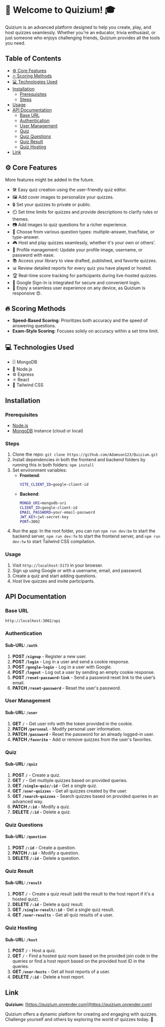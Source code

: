 # 🎉 Welcome to Quizium! 🎓

Quizium is an advanced platform designed to help you create, play, and host quizzes seamlessly. Whether you're an educator, trivia enthusiast, or just someone who enjoys challenging friends, Quizium provides all the tools you need.

## Table of Contents

-   [⚙️ Core Features](#️-core-features)
-   [🔥 Scoring Methods](#-scoring-methods)
-   [💻 Technologies Used](#-technologies-used)
-   [Installation](#installation)
    -   [Prerequisites](#prerequisites)
    -   [Steps](#steps)
-   [Usage](#usage)
-   [API Documentation](#api-documentation)
    -   [Base URL](#base-url)
    -   [Authentication](#authentication)
    -   [User Management](#user-management)
    -   [Quiz](#quiz)
    -   [Quiz Questions](#quiz-questions)
    -   [Quiz Result](#quiz-result)
    -   [Quiz Hosting](#quiz-hosting)
-   [Link](#link)

## ⚙️ Core Features

More features might be added in the future.

-   🛠️ Easy quiz creation using the user-friendly quiz editor.
-   🖼️ Add cover images to personalize your quizzes.
-   🔒 Set your quizzes to private or public.
-   ⏲️ Set time limits for quizzes and provide descriptions to clarify rules or themes.
-   📷 Add images to quiz questions for a richer experience.
-   🤔 Choose from various question types: multiple-answer, true/false, or type-answer.
-   🎮 Host and play quizzes seamlessly, whether it's your own or others'.
-   📝 Profile management: Update your profile image, username, or password with ease.
-   📚 Access your library to view drafted, published, and favorite quizzes.
-   📊 Review detailed reports for every quiz you have played or hosted.
-   🏆 Real-time score tracking for participants during live-hosted quizzes.
-   🔐 Google Sign-In is integrated for secure and convenient login.
-   📱 Enjoy a seamless user experience on any device, as Quizium is responsive 😍.

## 🔥 Scoring Methods

-   **Speed-Based Scoring**: Prioritizes both accuracy and the speed of answering questions.
-   **Exam-Style Scoring**: Focuses solely on accuracy within a set time limit.

## 💻 Technologies Used

-   🗄️ MongoDB
-   🌿 Node.js
-   ⚙️ Express
-   ⚛️ React
-   🎨 Tailwind CSS

## Installation

### Prerequisites

-   [Node.js](https://nodejs.org)
-   [MongoDB](https://www.mongodb.com) instance (cloud or local)

### Steps

1. Clone the repo: `git clone https://github.com/Adamson123/Quizium.git`
2. Install dependencies in both the frontend and backend folders by running this in both folders: `npm install`
3. Set environment variables:
    - **Frontend**:
        ```bash
        VITE_CLIENT_ID=google-client-id
        ```
    - **Backend**:
        ```bash
        MONGO_URI=mongodb-uri
        CLIENT_ID=google-client-id
        EMAIL_PASSWORD=your-email-password
        JWT_KEY=jwt-secret-key
        PORT=3002
        ```
4. Run the app: In the root folder, you can run `npm run dev:be` to start the backend server, `npm run dev:fe` to start the frontend server, and `npm run dev:tw` to start Tailwind CSS compilation.

### Usage

1. Visit `http://localhost:5173` in your browser.
2. Sign up using Google or with a username, email, and password.
3. Create a quiz and start adding questions.
4. Host live quizzes and invite participants.

## API Documentation

### Base URL

`http://localhost:3002/api`

### Authentication

#### Sub-URL: `/auth`

1. **POST `/signup`** - Register a new user.
2. **POST `/login`** - Log in a user and send a cookie response.
3. **POST `/google-login`** - Log in a user with Google.
4. **POST `/logout`** - Log out a user by sending an empty cookie response.
5. **POST `/reset-password-link`** - Send a password reset link to the user’s email.
6. **PATCH `/reset-password`** - Reset the user's password.

### User Management

#### Sub-URL: `/user`

1. **GET `/`** - Get user info with the token provided in the cookie.
2. **PATCH `/personal`** - Modify personal user information.
3. **PATCH `/password`** - Reset the password for an already logged-in user.
4. **PATCH `/favorite`** - Add or remove quizzes from the user's favorites.

### Quiz

#### Sub-URL: `/quiz`

1. **POST `/`** - Create a quiz.
2. **GET `/`** - Get multiple quizzes based on provided queries.
3. **GET `/single-quiz/:id`** - Get a single quiz.
4. **GET `/user-quizzes`** - Get all quizzes created by the user.
5. **GET `/search-quizzes`** - Search quizzes based on provided queries in an advanced way.
6. **PATCH `/:id`** - Modify a quiz.
7. **DELETE `/:id`** - Delete a quiz.

### Quiz Questions

#### Sub-URL: `/question`

1. **POST `/:id`** - Create a question.
2. **PATCH `/:id`** - Modify a question.
3. **DELETE `/:id`** - Delete a question.

### Quiz Result

#### Sub-URL: `/result`

1. **POST `/`** - Create a quiz result (add the result to the host report if it's a hosted quiz).
2. **DELETE `/:id`** - Delete a quiz result.
3. **GET `/single-result/:id`** - Get a single quiz result.
4. **GET `/user-results`** - Get all quiz results of a user.

### Quiz Hosting

#### Sub-URL: `/host`

1. **POST `/`** - Host a quiz.
2. **GET `/`** - Find a hosted quiz room based on the provided join code in the queries or find a host report based on the provided host ID in the queries.
3. **GET `/user-hosts`** - Get all host reports of a user.
4. **DELETE `/:id`** - Delete a host report.

## Link

**Quizium**: [https://quizium.onrender.com](https://quizium.onrender.com)

Quizium offers a dynamic platform for creating and engaging with quizzes. Challenge yourself and others by exploring the world of quizzes today. 🚀
